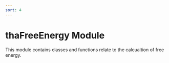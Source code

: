 ```yaml
---
sort: 4
---
```


# thaFreeEnergy Module

This module contains classes and functions relate to the calcualtion of free energy.
